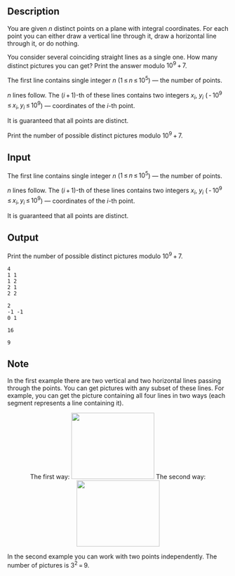 ## Description

<div><p>You are given <span class="tex-span"><i>n</i></span> distinct points on a plane with integral coordinates. For each point you can either draw a vertical line through it, draw a horizontal line through it, or do nothing.</p><p>You consider several coinciding straight lines as a single one. How many distinct pictures you can get? Print the answer modulo <span class="tex-span">10<sup class="upper-index">9</sup> + 7</span>.</p></div><div class="input-specification"><p>The first line contains single integer <span class="tex-span"><i>n</i></span> (<span class="tex-span">1 ≤ <i>n</i> ≤ 10<sup class="upper-index">5</sup></span>)&nbsp;— the number of points.</p><p><span class="tex-span"><i>n</i></span> lines follow. The (<span class="tex-span"><i>i</i> + 1</span>)-th of these lines contains two integers <span class="tex-span"><i>x</i><sub class="lower-index"><i>i</i></sub></span>, <span class="tex-span"><i>y</i><sub class="lower-index"><i>i</i></sub></span> (<span class="tex-span"> - 10<sup class="upper-index">9</sup> ≤ <i>x</i><sub class="lower-index"><i>i</i></sub>, <i>y</i><sub class="lower-index"><i>i</i></sub> ≤ 10<sup class="upper-index">9</sup></span>)&nbsp;— coordinates of the <span class="tex-span"><i>i</i></span>-th point.</p><p>It is guaranteed that all points are distinct.</p></div><div class="output-specification"><p>Print the number of possible distinct pictures modulo <span class="tex-span">10<sup class="upper-index">9</sup> + 7</span>.</p></div>

## Input

<p>The first line contains single integer <span class="tex-span"><i>n</i></span> (<span class="tex-span">1 ≤ <i>n</i> ≤ 10<sup class="upper-index">5</sup></span>)&nbsp;— the number of points.</p><p><span class="tex-span"><i>n</i></span> lines follow. The (<span class="tex-span"><i>i</i> + 1</span>)-th of these lines contains two integers <span class="tex-span"><i>x</i><sub class="lower-index"><i>i</i></sub></span>, <span class="tex-span"><i>y</i><sub class="lower-index"><i>i</i></sub></span> (<span class="tex-span"> - 10<sup class="upper-index">9</sup> ≤ <i>x</i><sub class="lower-index"><i>i</i></sub>, <i>y</i><sub class="lower-index"><i>i</i></sub> ≤ 10<sup class="upper-index">9</sup></span>)&nbsp;— coordinates of the <span class="tex-span"><i>i</i></span>-th point.</p><p>It is guaranteed that all points are distinct.</p>

## Output

<p>Print the number of possible distinct pictures modulo <span class="tex-span">10<sup class="upper-index">9</sup> + 7</span>.</p>





```input1
4
1 1
1 2
2 1
2 2

```




```input2
2
-1 -1
0 1

```




```output1
16

```




```output2
9

```



## Note

<p>In the first example there are two vertical and two horizontal lines passing through the points. You can get pictures with any subset of these lines. For example, you can get the picture containing all four lines in two ways (each segment represents a line containing it).</p><center> The first way:   <img class="tex-graphics" height="151px" src="file://V7J4AEms.png" style="max-width: 100.0%;max-height: 100.0%;" width="189px">   The second way:   <img class="tex-graphics" height="151px" src="file://h5RGQNEg.png" style="max-width: 100.0%;max-height: 100.0%;" width="189px">   </center><p>In the second example you can work with two points independently. The number of pictures is <span class="tex-span">3<sup class="upper-index">2</sup> = 9</span>.</p>
